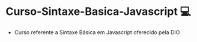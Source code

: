# Curso-Sintaxe-Basica-Javascript :computer:
- Curso referente a Sintaxe Básica em Javascript oferecido pela DIO
